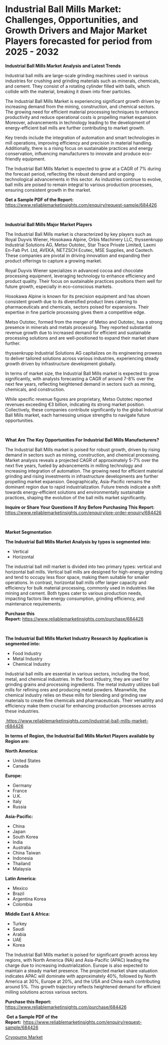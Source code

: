 <p><h1>Industrial Ball Mills Market: Challenges, Opportunities, and Growth Drivers and Major Market Players forecasted for period from 2025 - 2032</h1></p><p><strong>Industrial Ball Mills Market Analysis and Latest Trends</strong></p>
<p><p>Industrial ball mills are large-scale grinding machines used in various industries for crushing and grinding materials such as minerals, chemicals, and cement. They consist of a rotating cylinder filled with balls, which collide with the material, breaking it down into finer particles.</p><p>The Industrial Ball Mills Market is experiencing significant growth driven by increasing demand from the mining, construction, and chemical sectors. The growing need for efficient material processing techniques to enhance productivity and reduce operational costs is propelling market expansion. Moreover, advancements in technology leading to the development of energy-efficient ball mills are further contributing to market growth.</p><p>Key trends include the integration of automation and smart technologies in mill operations, improving efficiency and precision in material handling. Additionally, there is a rising focus on sustainable practices and energy conservation, influencing manufacturers to innovate and produce eco-friendly equipment.</p><p>The Industrial Ball Mills Market is expected to grow at a CAGR of 7% during the forecast period, reflecting the robust demand and ongoing technological advancements in this sector. As industries continue to evolve, ball mills are poised to remain integral to various production processes, ensuring consistent growth in the market.</p></p>
<p><strong>Get a Sample PDF of the Report:&nbsp;</strong> <a href="https://www.reliablemarketinsights.com/enquiry/request-sample/684426?utm_campaign=1937&utm_medium=2&utm_source=Github&utm_content=ia&utm_term=21022025&utm_id=industrial-ball-mills">https://www.reliablemarketinsights.com/enquiry/request-sample/684426</a></p>
<p>&nbsp;</p>
<p><strong>Industrial Ball Mills Major Market Players</strong></p>
<p><p>The Industrial Ball Mills market is characterized by key players such as Royal Duyvis Wiener, Hosokawa Alpine, Orbis Machinery LLC, thyssenkrupp Industrial Solutions AG, Metso Outotec, Star Trace Private Limited, Laxmi En-Fab Pvt. Ltd, AVEKA, NETZSCH Ecutec, MSE Supplies, and Caotech. These companies are pivotal in driving innovation and expanding their product offerings to capture a growing market.</p><p>Royal Duyvis Wiener specializes in advanced cocoa and chocolate processing equipment, leveraging technology to enhance efficiency and product quality. Their focus on sustainable practices positions them well for future growth, especially in eco-conscious markets.</p><p>Hosokawa Alpine is known for its precision equipment and has shown consistent growth due to its diversified product lines catering to pharmaceuticals and chemicals, sectors poised for expansions. Their expertise in fine particle processing gives them a competitive edge.</p><p>Metso Outotec, formed from the merger of Metso and Outotec, has a strong presence in minerals and metals processing. They reported substantial revenue growth due to increased demand for efficient and sustainable processing solutions and are well-positioned to expand their market share further.</p><p>thyssenkrupp Industrial Solutions AG capitalizes on its engineering prowess to deliver tailored solutions across various industries, experiencing steady growth driven by infrastructure development globally.</p><p>In terms of market size, the Industrial Ball Mills market is expected to grow significantly, with analysts forecasting a CAGR of around 7-8% over the next few years, reflecting heightened demand in sectors such as mining, chemicals, and construction.</p><p>While specific revenue figures are proprietary, Metso Outotec reported revenues exceeding €3 billion, indicating its strong market position. Collectively, these companies contribute significantly to the global Industrial Ball Mills market, each harnessing unique strengths to navigate future opportunities.</p></p>
<p>&nbsp;</p>
<p><strong>What Are The Key Opportunities For Industrial Ball Mills Manufacturers?</strong></p>
<p><p>The Industrial Ball Mills market is poised for robust growth, driven by rising demand in sectors such as mining, construction, and chemical processing. Market analysis reveals a projected CAGR of approximately 5-7% over the next five years, fueled by advancements in milling technology and increasing integration of automation. The growing need for efficient material grinding and rising investments in infrastructure developments are further propelling market expansion. Geographically, Asia-Pacific remains the dominant region due to rapid industrialization. Future trends indicate a shift towards energy-efficient solutions and environmentally sustainable practices, shaping the evolution of the ball mills market significantly.</p></p>
<p><strong>Inquire or Share Your Questions If Any Before Purchasing This Report:</strong> <a href="https://www.reliablemarketinsights.com/enquiry/pre-order-enquiry/684426?utm_campaign=1937&utm_medium=2&utm_source=Github&utm_content=ia&utm_term=21022025&utm_id=industrial-ball-mills">https://www.reliablemarketinsights.com/enquiry/pre-order-enquiry/684426</a></p>
<p>&nbsp;</p>
<p><strong>Market Segmentation</strong></p>
<p><strong>The Industrial Ball Mills Market Analysis by types is segmented into:</strong></p>
<p><ul><li>Vertical</li><li>Horizontal</li></ul></p>
<p><p>The industrial ball mill market is divided into two primary types: vertical and horizontal ball mills. Vertical ball mills are designed for high-energy grinding and tend to occupy less floor space, making them suitable for smaller operations. In contrast, horizontal ball mills offer larger capacity and efficiency for bulk material processing, commonly used in industries like mining and cement. Both types cater to various production needs, impacting factors like energy consumption, grinding efficiency, and maintenance requirements.</p></p>
<p><strong>Purchase this Report:&nbsp;</strong><a href="https://www.reliablemarketinsights.com/purchase/684426?utm_campaign=1937&utm_medium=2&utm_source=Github&utm_content=ia&utm_term=21022025&utm_id=industrial-ball-mills">https://www.reliablemarketinsights.com/purchase/684426</a></p>
<p>&nbsp;</p>
<p><strong>The Industrial Ball Mills Market Industry Research by Application is segmented into:</strong></p>
<p><ul><li>Food Industry</li><li>Metal Industry</li><li>Chemical Industry</li></ul></p>
<p><p>Industrial ball mills are essential in various sectors, including the food, metal, and chemical industries. In the food industry, they are used for grinding grains and processing ingredients. The metal industry utilizes ball mills for refining ores and producing metal powders. Meanwhile, the chemical industry relies on these mills for blending and grinding raw materials to create fine chemicals and pharmaceuticals. Their versatility and efficiency make them crucial for enhancing production processes across these industries.</p></p>
<p><a href="https://www.reliablemarketinsights.com/industrial-ball-mills-market-r684426?utm_campaign=1937&utm_medium=2&utm_source=Github&utm_content=ia&utm_term=21022025&utm_id=industrial-ball-mills">&nbsp;https://www.reliablemarketinsights.com/industrial-ball-mills-market-r684426</a></p>
<p><strong>In terms of Region, the Industrial Ball Mills Market Players available by Region are:</strong></p>
<p>
    <p> <strong> North America: </strong>
        <ul>
            <li>United States</li>
            <li>Canada</li>
        </ul>
        </p> 
    <p> <strong> Europe: </strong>
        <ul>
            <li>Germany</li>
            <li>France</li>
            <li>U.K.</li>
            <li>Italy</li>
            <li>Russia</li>
        </ul>
        </p> 
    <p> <strong> Asia-Pacific: </strong>
        <ul>
            <li>China</li>
            <li>Japan</li>
            <li>South Korea</li>
            <li>India</li>
            <li>Australia</li>
            <li>China Taiwan</li>
            <li>Indonesia</li>
            <li>Thailand</li>
            <li>Malaysia</li>
        </ul>
        </p> 
    <p> <strong> Latin America: </strong>
        <ul>
            <li>Mexico</li>
            <li>Brazil</li>
            <li>Argentina Korea</li>
            <li>Colombia</li>
        </ul>
        </p> 
    <p> <strong> Middle East & Africa: </strong>
        <ul>
            <li>Turkey</li>
            <li>Saudi</li>
            <li>Arabia</li>
            <li>UAE</li>
            <li>Korea</li>
        </ul>
    </p>
    </p>
<p><p>The Industrial Ball Mills market is poised for significant growth across key regions, with North America (NA) and Asia-Pacific (APAC) leading the charge due to increasing industrialization. Europe is also expected to maintain a steady market presence. The projected market share valuation indicates APAC will dominate with approximately 40%, followed by North America at 30%, Europe at 20%, and the USA and China each contributing around 5%. This growth trajectory reflects heightened demand for efficient milling solutions across various sectors.</p></p>
<p><strong>Purchase this Report: </strong><a href="https://www.reliablemarketinsights.com/purchase/684426?utm_campaign=1937&utm_medium=2&utm_source=Github&utm_content=ia&utm_term=21022025&utm_id=industrial-ball-mills">https://www.reliablemarketinsights.com/purchase/684426</a></p>
<p>&nbsp;<strong>Get a Sample PDF of the Report:&nbsp;&nbsp;</strong><a href="https://www.reliablemarketinsights.com/enquiry/request-sample/684426?utm_campaign=1937&utm_medium=2&utm_source=Github&utm_content=ia&utm_term=21022025&utm_id=industrial-ball-mills">https://www.reliablemarketinsights.com/enquiry/request-sample/684426</a></p>
<p><strong></strong></p>
<p><p><a href="https://github.com/akermigarib/Market-Research-Report-List-1/blob/main/cryopump-market.md?utm_campaign=1937&utm_medium=2&utm_source=Github&utm_content=ia&utm_term=21022025&utm_id=industrial-ball-mills">Cryopump Market</a></p></p>